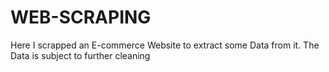 # WEB-SCRAPING
Here I scrapped an E-commerce Website to extract some Data from it. The Data is subject to further cleaning 
